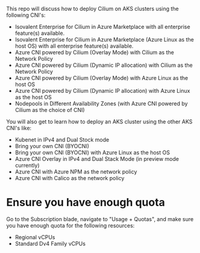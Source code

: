 This repo will discuss how to deploy Cilium on AKS clusters using the following CNI's:
* Isovalent Enterprise for Cilium in Azure Marketplace with all enterprise feature(s) available.
* Isovalent Enterprise for Cilium in Azure Marketplace (Azure Linux as the host OS) with all enterprise feature(s) available.
* Azure CNI powered by Cilium (Overlay Mode) with Cilium as the Network Policy
* Azure CNI powered by Cilium (Dynamic IP allocation) with Cilium as the Network Policy
* Azure CNI powered by Cilium (Overlay Mode) with Azure Linux as the host OS
* Azure CNI powered by Cilium (Dynamic IP allocation) with Azure Linux as the host OS
* Nodepools in Different Availability Zones (with Azure CNI powered by Cilium as the choice of CNI)

You will also get to learn how to deploy an AKS cluster using the other AKS CNI's like:
* Kubenet in IPv4 and Dual Stock mode
* Bring your own CNI (BYOCNI)
* Bring your own CNI (BYOCNI) with Azure Linux as the host OS
* Azure CNI Overlay in IPv4 and Dual Stack Mode (in preview mode currently)
* Azure CNI with Azure NPM as the network policy 
* Azure CNI with Calico as the network policy

# Ensure you have enough quota
Go to the Subscription blade, navigate to "Usage + Quotas", and make sure you have enough quota for the following resources:

- Regional vCPUs
- Standard Dv4 Family vCPUs